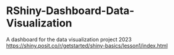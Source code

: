 # RShiny-Dashboard-Data-Visualization
A dashboard for the data visualization project 2023  
https://shiny.posit.co/r/getstarted/shiny-basics/lesson1/index.html
